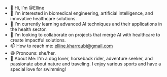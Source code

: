 - 👋 Hi, I’m @Elline 
- 👀 I’m interested in biomedical engineering, artificial intelligence, and innovative healthcare solutions.
- 🌱 I’m currently learning advanced AI techniques and their applications in the health sector.
- 💞️ I’m looking to collaborate on projects that merge AI with healthcare to create impactful solutions.
- 📫 How to reach me: elline.kharroubi@gmail.com
- 😄 Pronouns: she/her.
- 🌟 About Me: I'm a dog lover, horseback rider, adventure seeker, and passionate about nature and traveling. I enjoy various sports and have a special love for swimming!

<!---
Elline is a ✨ special ✨ repository because its `README.md` (this file) appears on your GitHub profile.
You can click the Preview link to take a look at your changes.
--->
